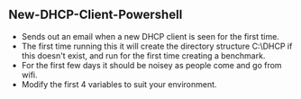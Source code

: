 ## New-DHCP-Client-Powershell
- Sends out an email when a new DHCP client is seen for the first time.
- The first time running this it will create the directory structure C:\DHCP if this doesn't exist, and run for the first time creating a benchmark.
- For the first few days it should be noisey as people come and go from wifi.
- Modify the first 4 variables to suit your environment.
